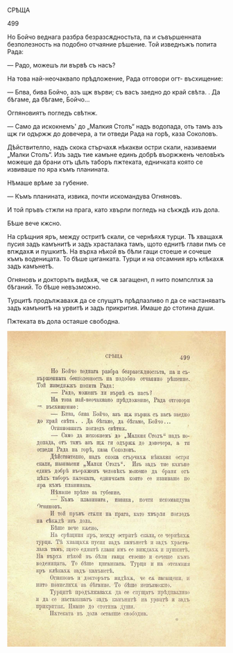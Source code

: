 ﻿СРѢЩА

499

Но Бойчо веднага разбра безразсѫдностьта, па и съвършенната безполезность на подобно отчаяние рѣшение. Той изведнъжъ попита Рада:

— Радо, можешъ ли вървѣ съ насъ?

На това най-неочаквапо прѣдложение, Рада отговори огт- въсхищение:

— Бпва, бива Бойчо, азъ щж върви; съ васъ заедно до край свѣта. . Да бѣгаме, да бѣгаме, Бойчо...

Огпяновиятъ погледъ свѣтнж.

— Само да искокнемъ' до „Малкия Столъ“ надъ водопада, оть тамъ азъ щж ги одържж до довечера, а ти отведи Рада на горѣ, каза Соколовъ.

Дѣйствителпо, надъ скока стърчахѫ нѣкакви остри скали, називаеми „Малки Столъ“. Изъ задъ тие камъне единъ добрѣ въоржженъ человЬкъ можеше да брани отъ цѣлъ таборъ пжтеката, едничката която се извиваше по яра къмъ планината.

Нѣмаше врѣме за губение.

— Къмъ планината, извика, почти искомандува Огняновъ.

И той пръвъ стжпи на прага, като хвърли погледъ на сѣкждѣ изъ дола.

Бѣше вече кжсно.

На срѣщния яръ, между остритѣ скали, се чернѣяхѫ турци. Тѣ хващахѫ пусия задъ камънитѣ и задъ храсталака тамъ, щото еднитѣ глави пмъ се впждахѫ и пушкитѣ. На върха нѣкой въ бѣли гащи стоеше и сочеше къмъ воденицата. То бѣше циганката. Турци и на отсамния яръ клѣкахѫ задъ камънетѣ.

Огняновъ и докторътъ видѣхѫ, че сѫ загащенп, п нито помпслпхѫ за бѣганий. То бѣше невъзможно.

Турцитѣ продължавахѫ да се спущатъ прѣдпазливо п да се настаняватъ задъ камънитѣ на урвитѣ и задъ прикрития. Имаше до стотина души.

Пжтеката въ дола остаяше свободна.

![original](../images/552.jpg)

